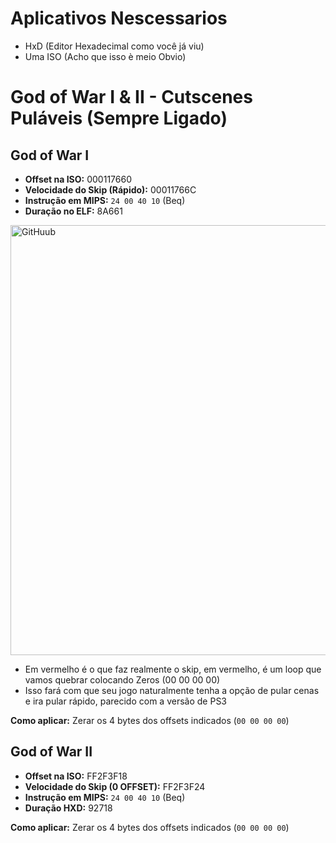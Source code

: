 # Aplicativos Nescessarios

- HxD (Editor Hexadecimal como você já viu)
- Uma ISO (Acho que isso è meio Obvio)


# God of War I & II - Cutscenes Puláveis (Sempre Ligado)

## God of War I
- **Offset na ISO:** 000117660
- **Velocidade do Skip (Rápido):** 00011766C
- **Instrução em MIPS:** `24 00 40 10` (Beq)
- **Duração no ELF:** 8A661

<img width="913" height="688" alt="GitHuub" src="https://github.com/user-attachments/assets/9953084e-4aee-47f2-887b-d22822058da6" />

- Em vermelho é o que faz realmente o skip, em vermelho, é um loop que vamos quebrar colocando Zeros (00 00 00 00)
- Isso fará com que seu jogo naturalmente tenha a opção de pular cenas e ira pular rápido, parecido com a versão de PS3

**Como aplicar:** Zerar os 4 bytes dos offsets indicados (`00 00 00 00`)

## God of War II 
- **Offset na ISO:** FF2F3F18
- **Velocidade do Skip (0 OFFSET):** FF2F3F24
- **Instrução em MIPS:** `24 00 40 10` (Beq)
- **Duração HXD:** 92718

**Como aplicar:** Zerar os 4 bytes dos offsets indicados (`00 00 00 00`)
